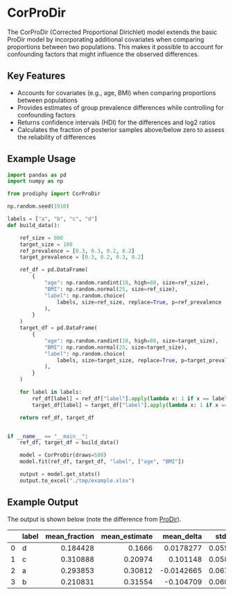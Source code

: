 # CorProDir

The CorProDir (Corrected Proportional Dirichlet) model extends the basic ProDir model by incorporating additional 
covariates when comparing proportions between two populations. This makes it possible to account for confounding 
factors that might influence the observed differences.

## Key Features

- Accounts for covariates (e.g., age, BMI) when comparing proportions between populations
- Provides estimates of group prevalence differences while controlling for confounding factors
- Returns confidence intervals (HDI) for the differences and log2 ratios
- Calculates the fraction of posterior samples above/below zero to assess the reliability of differences

## Example Usage

```python
import pandas as pd
import numpy as np

from prodiphy import CorProDir

np.random.seed(1910)

labels = ["a", "b", "c", "d"]
def build_data():

    ref_size = 800
    target_size = 100
    ref_prevalence = [0.3, 0.3, 0.2, 0.2]
    target_prevalence = [0.3, 0.2, 0.3, 0.2]

    ref_df = pd.DataFrame(
        {
            "age": np.random.randint(18, high=80, size=ref_size),
            "BMI": np.random.normal(25, size=ref_size),
            "label": np.random.choice(
                labels, size=ref_size, replace=True, p=ref_prevalence
            ),
        }
    )
    target_df = pd.DataFrame(
        {
            "age": np.random.randint(18, high=80, size=target_size),
            "BMI": np.random.normal(25, size=target_size),
            "label": np.random.choice(
                labels, size=target_size, replace=True, p=target_prevalence
            ),
        }
    )

    for label in labels:
        ref_df[label] = ref_df["label"].apply(lambda x: 1 if x == label else 0)
        target_df[label] = target_df["label"].apply(lambda x: 1 if x == label else 0)

    return ref_df, target_df


if __name__ == "__main__":
    ref_df, target_df = build_data()

    model = CorProDir(draws=500)
    model.fit(ref_df, target_df, "label", ["age", "BMI"])

    output = model.get_stats()
    output.to_excel("./tmp/example.xlsx")
```

## Example Output

The output is shown below (note the difference from [ProDir](prodir.md)).

|    | label   |   mean_fraction |   mean_estimate |   mean_delta |   std_delta |   hdi_low_delta |   hdi_high_delta |   mean_log2_ratio |   std_log2_ratio |   hdi_low_log2_ratio |   hdi_high_log2_ratio |   fraction_above_zero |   fraction_below_zero |
|---:|:--------|----------------:|----------------:|-------------:|------------:|----------------:|-----------------:|------------------:|-----------------:|---------------------:|----------------------:|----------------------:|----------------------:|
|  0 | d       |        0.184428 |         0.1666  |    0.0178277 |   0.0554936 |     -0.0777508  |        0.125228  |         0.15878   |         0.482594 |            -0.803177 |             1.02433   |                 0.624 |                 0.376 |
|  1 | c       |        0.310888 |         0.20974 |    0.101148  |   0.0584871 |     -0.00760088 |        0.212862  |         0.583754  |         0.351984 |            -0.14581  |             1.18245   |                 0.942 |                 0.058 |
|  2 | a       |        0.293853 |         0.30812 |   -0.0142665 |   0.0671975 |     -0.120816   |        0.118628  |        -0.0670092 |         0.32641  |            -0.624287 |             0.553964  |                 0.402 |                 0.598 |
|  3 | b       |        0.210831 |         0.31554 |   -0.104709  |   0.0607522 |     -0.209621   |        0.0146693 |        -0.586071  |         0.347963 |            -1.20928  |             0.0975963 |                 0.04  |                 0.96  |
